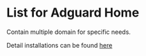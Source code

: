 # List for Adguard Home
Contain multiple domain for specific needs.

Detail installations can be found [here](https://medium.com/@pothonon/%E0%B8%AE%E0%B8%B2%E0%B8%A7%E0%B8%97%E0%B8%B9-%E0%B8%95%E0%B8%B4%E0%B8%94%E0%B8%95%E0%B8%B1%E0%B9%89%E0%B8%87-adguardhome-%E0%B8%9A%E0%B8%99-raspberry-pi-cccfc1861ade)
